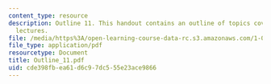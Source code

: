 ```yaml
---
content_type: resource
description: Outline 11. This handout contains an outline of topics covered in course
  lectures.
file: /media/https%3A/open-learning-course-data-rc.s3.amazonaws.com/1-054-mechanics-and-design-of-concrete-structures-spring-2004/cde398fbea61d6c97dc555e23ace9866_Outline_11.pdf
file_type: application/pdf
resourcetype: Document
title: Outline_11.pdf
uid: cde398fb-ea61-d6c9-7dc5-55e23ace9866
---
```

